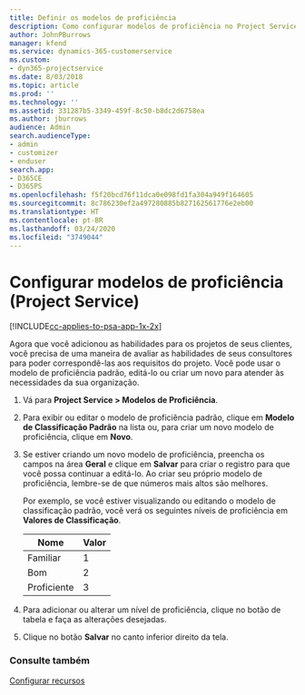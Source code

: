 ```yaml
---
title: Definir os modelos de proficiência
description: Como configurar modelos de proficiência no Project Service
author: JohnPBurrows
manager: kfend
ms.service: dynamics-365-customerservice
ms.custom:
- dyn365-projectservice
ms.date: 8/03/2018
ms.topic: article
ms.prod: ''
ms.technology: ''
ms.assetid: 331287b5-3349-459f-8c50-b8dc2d6758ea
ms.author: jburrows
audience: Admin
search.audienceType:
- admin
- customizer
- enduser
search.app:
- D365CE
- D365PS
ms.openlocfilehash: f5f20bcd76f11dca0e098fd1fa304a949f164605
ms.sourcegitcommit: 8c786230ef2a497280885b827162561776e2eb00
ms.translationtype: HT
ms.contentlocale: pt-BR
ms.lasthandoff: 03/24/2020
ms.locfileid: "3749044"
---
```

# <a name="set-up-proficiency-models-project-service"></a>Configurar modelos de proficiência (Project Service)

[!INCLUDE[cc-applies-to-psa-app-1x-2x](../includes/cc-applies-to-psa-app-1x-2x.md)]

Agora que você adicionou as habilidades para os projetos de seus clientes, você precisa de uma maneira de avaliar as habilidades de seus consultores para poder correspondê-las aos requisitos do projeto. Você pode usar o modelo de proficiência padrão, editá-lo ou criar um novo para atender às necessidades da sua organização.  
  
1.  Vá para **Project Service > Modelos de Proficiência**.  
  
2.  Para exibir ou editar o modelo de proficiência padrão, clique em **Modelo de Classificação Padrão** na lista ou, para criar um novo modelo de proficiência, clique em **Novo**.  
  
3.  Se estiver criando um novo modelo de proficiência, preencha os campos na área **Geral** e clique em **Salvar** para criar o registro para que você possa continuar a editá-lo. Ao criar seu próprio modelo de proficiência, lembre-se de que números mais altos são melhores.  
  
     Por exemplo, se você estiver visualizando ou editando o modelo de classificação padrão, você verá os seguintes níveis de proficiência em **Valores de Classificação**.  
  
    |Nome|Valor|  
    |----------|-----------|  
    |Familiar|1|  
    |Bom|2|  
    |Proficiente|3|  
  
4.  Para adicionar ou alterar um nível de proficiência, clique no botão de tabela e faça as alterações desejadas.  
  
5.  Clique no botão **Salvar** no canto inferior direito da tela.  
  
### <a name="see-also"></a>Consulte também  
 [Configurar recursos](../project-service/set-up-resources.md)
